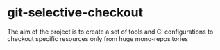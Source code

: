 # git-selective-checkout

The aim of the project is to create a set of tools and CI configurations to checkout specific resources only from huge mono-repositories
